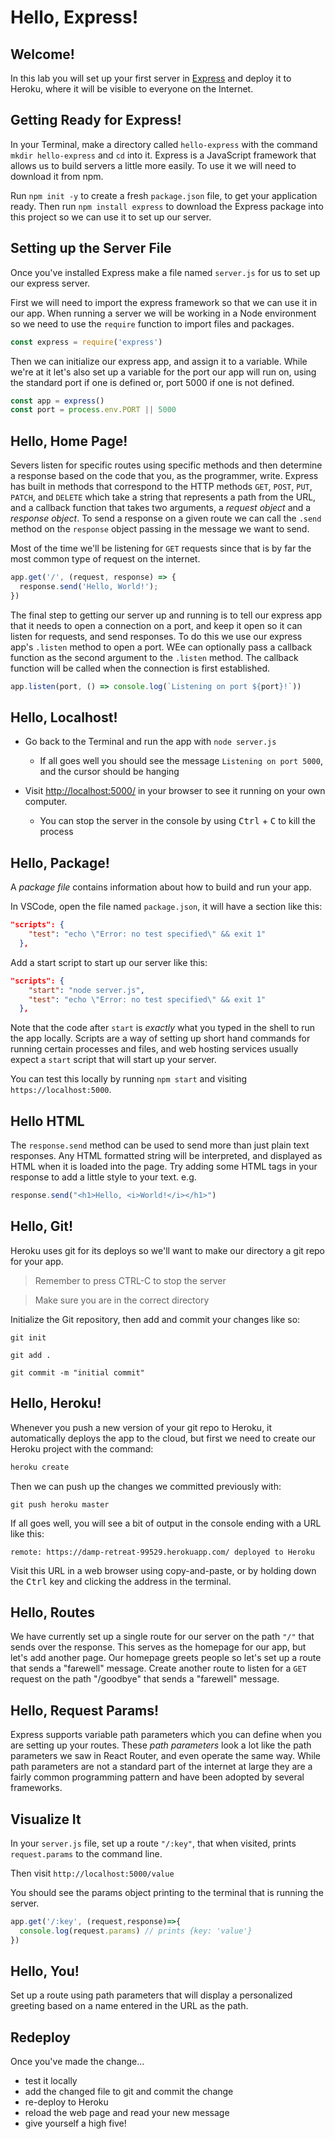 # Hello, Express!

## Welcome!

In this lab you will set up your first server in [Express](https://expressjs.com/) and deploy it to Heroku, where it will be visible to everyone on the Internet.

## Getting Ready for Express!

In your Terminal, make a directory called `hello-express` with the command `mkdir hello-express` and `cd` into it. Express is a JavaScript framework that allows us to build servers a little more easily. To use it we will need to download it from npm.

Run `npm init -y` to create a fresh `package.json` file, to get your application ready. Then run `npm install express` to download the Express package into this project so we can use it to set up our server.

## Setting up the Server File

Once you've installed Express make a file named `server.js` for us to set up our express server.

First we will need to import the express framework so that we can use it in our app. When running a server we will be working in a Node environment so we need to use the `require` function to import files and packages.

```javascript
const express = require('express')
```

Then we can initialize our express app, and assign it to a variable. While we're at it let's also set up a variable for the port our app will run on, using the standard port if one is defined or, port 5000 if one is not defined.

```js
const app = express()
const port = process.env.PORT || 5000
```

## Hello, Home Page!

Severs listen for specific routes using specific methods and then determine a response based on the code that you, as the programmer, write. Express has built in methods that correspond to the HTTP methods `GET`, `POST`, `PUT`, `PATCH`, and `DELETE` which take a string that represents a path from the URL, and a callback function that takes two arguments, a *request object* and a *response object*. To send a response on a given route we can call the `.send` method on the `response` object passing in the message we want to send.

Most of the time we'll be listening for `GET` requests since that is by far the most common type of request on the internet.

```js
app.get('/', (request, response) => {
  response.send('Hello, World!');
})
```

The final step to getting our server up and running is to tell our express app that it needs to open a connection on a port, and keep it open so it can listen for requests, and send responses. To do this we use our express app's `.listen` method to open a port. WEe can optionally pass a callback function as the second argument to the `.listen` method. The callback function will be called when the connection is first established.

```js
app.listen(port, () => console.log(`Listening on port ${port}!`))
```

## Hello, Localhost!

- Go back to the Terminal and run the app with `node server.js`
  - If all goes well you should see the message `Listening on port 5000`, and the cursor should be hanging

- Visit <http://localhost:5000/> in your browser to see it running on your own computer.
  - You can stop the server in the console by using <kbd>Ctrl</kbd> + <kbd>C</kbd> to kill the process


## Hello, Package!

A *package file* contains information about how to build and run your app.

In VSCode, open the file named `package.json`, it will have a section like this:

```json
"scripts": {
    "test": "echo \"Error: no test specified\" && exit 1"
  },
```

Add a start script to start up our server like this:

```json
"scripts": {
    "start": "node server.js",
    "test": "echo \"Error: no test specified\" && exit 1"
  },
```

Note that the code after `start` is *exactly* what you typed in the shell to run the app locally. Scripts are a way of setting up short hand commands for running certain processes and files, and web hosting services usually expect a `start` script that will start up your server.

You can test this locally by running `npm start` and visiting `https://localhost:5000`.

## Hello HTML

The `response.send` method can be used to send more than just plain text responses. Any HTML formatted string will be interpreted, and displayed as HTML when it is loaded into the page. Try adding some HTML tags in your response to add a little style to your text. e.g.

```js
response.send("<h1>Hello, <i>World!</i></h1>")
```

## Hello, Git!

Heroku uses git for its deploys so we'll want to make our directory a git repo for your app.

> Remember to press CTRL-C to stop the server

> Make sure you are in the correct directory

Initialize the Git repository, then add and commit your changes like so:

```
git init

git add .

git commit -m "initial commit"
```

## Hello, Heroku!

Whenever you push a new version of your git repo to Heroku, it automatically deploys the app to the cloud, but first we need to create our Heroku project with the command:

```sh
heroku create
```

Then we can push up the changes we committed previously with:

```
git push heroku master
```

If all goes well, you will see a bit of output in the console ending with a URL like this:

```
remote: https://damp-retreat-99529.herokuapp.com/ deployed to Heroku
```

Visit this URL in a web browser using copy-and-paste, or by holding down the <kbd>Ctrl</kbd> key and clicking the address in the terminal.

## Hello, Routes

We have currently set up a single route for our server on the path `"/"` that sends over the response. This serves as the homepage for our app, but let's add another page. Our homepage greets people so let's set up a route that sends a "farewell" message. Create another route to listen for a `GET` request on the path "/goodbye" that sends a "farewell" message.

## Hello, Request Params!

Express supports variable path parameters which you can define when you are setting up your routes. These *path parameters* look a lot like the path parameters we saw in React Router, and even operate the same way. While path parameters are not a standard part of the internet at large they are a fairly common programming pattern and have been adopted by several frameworks.

## Visualize It

In your `server.js` file, set up a route `"/:key"`, that when visited,
prints `request.params` to the command line.

Then visit `http://localhost:5000/value`

You should see the params object printing to the terminal that is running the server.

```javascript
app.get('/:key', (request,response)=>{
  console.log(request.params) // prints {key: 'value'}
})
```

## Hello, You!

Set up a route using path parameters that will display a personalized greeting based on a name entered in the URL as the path.

## Redeploy

Once you've made the change...

* test it locally
* add the changed file to git and commit the change
* re-deploy to Heroku
* reload the web page and read your new message
* give yourself a high five!
